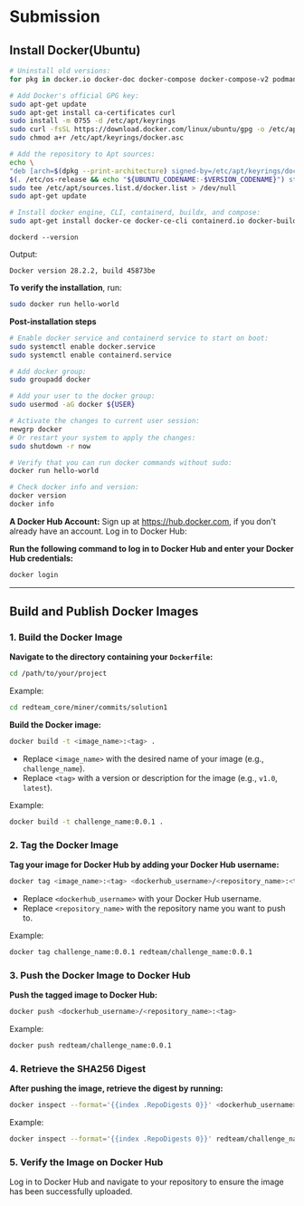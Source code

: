 
# Submission
## Install Docker(Ubuntu)
``` bash
# Uninstall old versions:
for pkg in docker.io docker-doc docker-compose docker-compose-v2 podman-docker containerd runc; do sudo apt-get remove $pkg; done

# Add Docker's official GPG key:
sudo apt-get update
sudo apt-get install ca-certificates curl
sudo install -m 0755 -d /etc/apt/keyrings
sudo curl -fsSL https://download.docker.com/linux/ubuntu/gpg -o /etc/apt/keyrings/docker.asc
sudo chmod a+r /etc/apt/keyrings/docker.asc

# Add the repository to Apt sources:
echo \
"deb [arch=$(dpkg --print-architecture) signed-by=/etc/apt/keyrings/docker.asc] https://download.docker.com/linux/ubuntu \
$(. /etc/os-release && echo "${UBUNTU_CODENAME:-$VERSION_CODENAME}") stable" | \
sudo tee /etc/apt/sources.list.d/docker.list > /dev/null
sudo apt-get update

# Install docker engine, CLI, containerd, buildx, and compose:
sudo apt-get install docker-ce docker-ce-cli containerd.io docker-buildx-plugin docker-compose-plugin
```

```
dockerd --version
```
Output:
```
Docker version 28.2.2, build 45873be
```

**To verify the installation**, run:
``` bash
sudo docker run hello-world
```

**Post-installation steps**
``` bash
# Enable docker service and containerd service to start on boot:
sudo systemctl enable docker.service
sudo systemctl enable containerd.service

# Add docker group:
sudo groupadd docker

# Add your user to the docker group:
sudo usermod -aG docker ${USER}

# Activate the changes to current user session:
newgrp docker
# Or restart your system to apply the changes:
sudo shutdown -r now

# Verify that you can run docker commands without sudo:
docker run hello-world

# Check docker info and version:
docker version
docker info
```


**A Docker Hub Account:**
Sign up at https://hub.docker.com, if you don't already have an account.
Log in to Docker Hub:

**Run the following command to log in to Docker Hub and enter your Docker Hub credentials:**
``` bash
docker login
```
----------

## Build and Publish Docker Images
### 1. Build the Docker Image
**Navigate to the directory containing your `Dockerfile`:**
``` bash
cd /path/to/your/project
```
Example:
``` bash
cd redteam_core/miner/commits/solution1
```
**Build the Docker image:**
``` bash
docker build -t <image_name>:<tag> .
```
- Replace `<image_name>` with the desired name of your image (e.g., `challenge_name`).
- Replace `<tag>` with a version or description for the image (e.g., `v1.0`, `latest`).

Example:
``` bash
docker build -t challenge_name:0.0.1 .
```

### 2. Tag the Docker Image
**Tag your image for Docker Hub by adding your Docker Hub username:**
``` bash
docker tag <image_name>:<tag> <dockerhub_username>/<repository_name>:<tag>

```
- Replace `<dockerhub_username>` with your Docker Hub username.
- Replace `<repository_name>` with the repository name you want to push to.

Example:
``` bash
docker tag challenge_name:0.0.1 redteam/challenge_name:0.0.1
```

### 3. Push the Docker Image to Docker Hub
**Push the tagged image to Docker Hub:**
``` bash
docker push <dockerhub_username>/<repository_name>:<tag>
```
Example:

``` bash
docker push redteam/challenge_name:0.0.1
```

### 4. Retrieve the SHA256 Digest
**After pushing the image, retrieve the digest by running:**
``` bash
docker inspect --format='{{index .RepoDigests 0}}' <dockerhub_username>/<repository_name>:<tag>
```
Example:
``` bash
docker inspect --format='{{index .RepoDigests 0}}' redteam/challenge_name:0.0.1
```

### 5. Verify the Image on Docker Hub
Log in to Docker Hub and navigate to your repository to ensure the image has been successfully uploaded.

